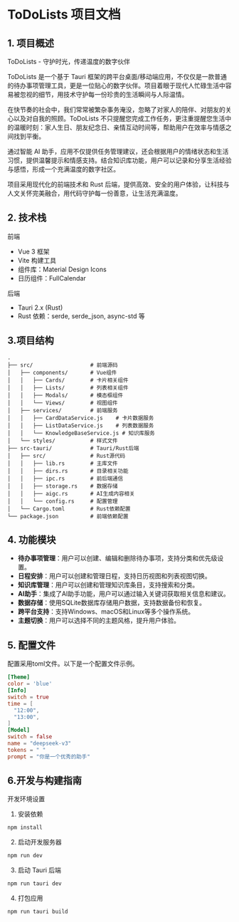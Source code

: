 # ToDoLists 项目文档

## 1. 项目概述

ToDoLists - 守护时光，传递温度的数字伙伴

ToDoLists 是一个基于 Tauri 框架的跨平台桌面/移动端应用，不仅仅是一款普通的待办事项管理工具，更是一位贴心的数字伙伴。项目着眼于现代人忙碌生活中容易被忽视的细节，用技术守护每一份珍贵的生活瞬间与人际温情。

在快节奏的社会中，我们常常被繁杂事务淹没，忽略了对家人的陪伴、对朋友的关心以及对自我的照顾。ToDoLists 不只提醒您完成工作任务，更注重提醒您生活中的温暖时刻：家人生日、朋友纪念日、亲情互动时间等，帮助用户在效率与情感之间找到平衡。

通过智能 AI 助手，应用不仅提供任务管理建议，还会根据用户的情绪状态和生活习惯，提供温馨提示和情感支持。结合知识库功能，用户可以记录和分享生活经验与感悟，形成一个充满温度的数字社区。

项目采用现代化的前端技术和 Rust 后端，提供高效、安全的用户体验，让科技与人文关怀完美融合，用代码守护每一份善意，让生活充满温度。

## 2. 技术栈

前端

- Vue 3 框架
- Vite 构建工具
- 组件库：Material Design Icons
- 日历组件：FullCalendar

后端

- Tauri 2.x (Rust)
- Rust 依赖：serde, serde_json, async-std 等

## 3.项目结构

``` plaintext
.
├── src/                  # 前端源码
│   ├── components/       # Vue组件
│   │   ├── Cards/        # 卡片相关组件
│   │   ├── Lists/        # 列表相关组件
│   │   ├── Modals/       # 模态框组件
│   │   └── Views/        # 视图组件
│   ├── services/         # 前端服务
│   │   ├── CardDataService.js    # 卡片数据服务
│   │   ├── ListDataService.js    # 列表数据服务
│   │   └── KnowledgeBaseService.js # 知识库服务
│   └── styles/           # 样式文件
├── src-tauri/            # Tauri/Rust后端
│   ├── src/              # Rust源代码
│   │   ├── lib.rs        # 主库文件
│   │   ├── dirs.rs       # 目录相关功能
│   │   ├── ipc.rs        # 前后端通信
│   │   ├── storage.rs    # 数据存储
│   │   ├── aigc.rs       # AI生成内容相关
│   │   └── config.rs     # 配置管理
│   └── Cargo.toml        # Rust依赖配置
└── package.json          # 前端依赖配置
```

## 4. 功能模块

- **待办事项管理**：用户可以创建、编辑和删除待办事项，支持分类和优先级设置。
- **日程安排**：用户可以创建和管理日程，支持日历视图和列表视图切换。
- **知识库管理**：用户可以创建和管理知识库条目，支持搜索和分类。
- **AI助手**：集成了AI助手功能，用户可以通过输入关键词获取相关信息和建议。
- **数据存储**：使用SQLite数据库存储用户数据，支持数据备份和恢复。
- **跨平台支持**：支持Windows、macOS和Linux等多个操作系统。
- **主题切换**：用户可以选择不同的主题风格，提升用户体验。


## 5. 配置文件

配置采用toml文件。以下是一个配置文件示例。
```toml
[Theme]
color = 'blue'
[Info]
switch = true
time = [
  "12:00",
  "13:00",
]
[Model]
switch = false
name = "deepseek-v3"
tokens = " "
prompt = "你是一个优秀的助手"
```

## 6.开发与构建指南

开发环境设置
1. 安装依赖

``` bash
npm install
```

2. 启动开发服务器

``` bash
npm run dev
```

3. 启动 Tauri 后端

``` bash
npm run tauri dev
```

4. 打包应用

``` bash
npm run tauri build
```

